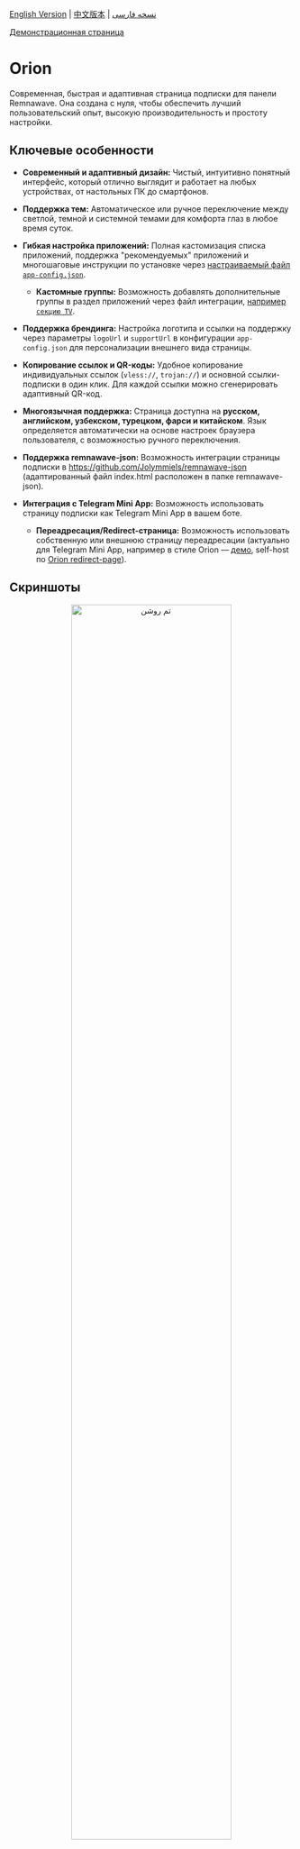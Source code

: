 [English Version](README_en.md) | [中文版本](README_zh.md) | [نسخه فارسی](README_fa.md)

[Демонстрационная страница](https://legiz-ru.github.io/Orion)

# Orion

Современная, быстрая и адаптивная страница подписки для панели Remnawave. Она создана с нуля, чтобы обеспечить лучший пользовательский опыт, высокую производительность и простоту настройки.

## Ключевые особенности

*   **Современный и адаптивный дизайн:** Чистый, интуитивно понятный интерфейс, который отлично выглядит и работает на любых устройствах, от настольных ПК до смартфонов.

*   **Поддержка тем:** Автоматическое или ручное переключение между светлой, темной и системной темами для комфорта глаз в любое время суток.

*   **Гибкая настройка приложений:** Полная кастомизация списка приложений, поддержка "рекомендуемых" приложений и многошаговые инструкции по установке через [настраиваемый файл `app-config.json`](https://remna.st/docs/install/remnawave-subscription-page#custom-app-configjson-custom-apps).
    *   **Кастомные группы:** Возможность добавлять дополнительные группы в раздел приложений через файл интеграции, [например `секцию TV`](https://github.com/legiz-ru/my-remnawave/blob/main/sub-page/multiapp/app-config.json).

*   **Поддержка брендинга:** Настройка логотипа и ссылки на поддержку через параметры `logoUrl` и `supportUrl` в конфигурации `app-config.json` для персонализации внешнего вида страницы.

*   **Копирование ссылок и QR-коды:** Удобное копирование индивидуальных ссылок (`vless://`, `trojan://`) и основной ссылки-подписки в один клик. Для каждой ссылки можно сгенерировать адаптивный QR-код.

*   **Многоязычная поддержка:** Страница доступна на **русском, английском, узбекском, турецком, фарси и китайском**. Язык определяется автоматически на основе настроек браузера пользователя, с возможностью ручного переключения.

*   **Поддержка remnawave-json:** Возможность интеграции страницы подписки в https://github.com/Jolymmiels/remnawave-json (адаптированный файл index.html расположен в папке remnawave-json).

*   **Интеграция с Telegram Mini App:** Возможность использовать страницу подписки как Telegram Mini App в вашем боте.
    *   **Переадресация/Redirect-страница:** Возможность использовать собственную или внешнюю страницу переадресации (актуально для Telegram Mini App, например в стиле Orion — [демо](https://legiz-ru.github.io/Orion/redirect-page/?redirect_to=), self-host по [Orion redirect-page](https://github.com/legiz-ru/Orion/blob/main/docs/redirect-page/index.html)).

## Скриншоты

<div align="center">
  <img src="./screenshots/orion-main-light.jpg" width="75%" alt="تم روشن">
  <img src="./screenshots/orion-main-dark.jpg" width="75%" alt="تم تاریک">
  <img src="./screenshots/orion-apps.jpg" width="75%" alt="بخش برنامه‌ها">
  <img src="./screenshots/orion-modal-guide.jpg" width="75%" alt="راهنمای نصب">
  <img src="./screenshots/orion-settings.jpg" width="75%" alt="تنظیمات">
</div>

<div align="center">
  <img src="./screenshots/orion-mobile.jpg" width="20%" alt="Mobile">
</div>

<div align="center">
  <img src="./screenshots/orion-redirect-page.jpg" width="66%" alt="Orion Redirect Page">
</div>

## Установка для Remnawave

1.  **Загрузка файла страницы:**
    Скачайте файл `index.html` в ту же папку, где находится ваш `docker-compose.yml`, используя `curl`:

    ```bash
    curl -o index.html https://raw.githubusercontent.com/legiz-ru/Orion/main/index.html
    ```

2.  **Настройка Docker Compose:**
    Пропишите путь к скачанному `index.html` в вашем `docker-compose.yml` через проброс `volumes` в контейнер `remnawave-subscription-page`.

    Пример для стандартной установки:

    ```yaml
    services:
      remnawave-subscription-page:
        image: remnawave/subscription-page:latest
        volumes:
          - ./index.html:/opt/app/frontend/index.html
    ```

    Если вы планируете использовать [кастомный список приложений](https://remna.st/docs/install/remnawave-subscription-page#custom-app-configjson-custom-apps) (`app-config.json`), добавьте соответствующий `volume`:

    ```yaml
    services:
      remnawave-subscription-page:
        image: remnawave/subscription-page:latest
        volumes:
          - ./index.html:/opt/app/frontend/index.html
          - ./app-config.json:/opt/app/frontend/assets/app-config.json
    ```

3.  **(Опционально) Настройка redirect-страницы для переадресации**  
    Для интеграции с Telegram Mini App или для кастомной логики переадресации укажите свою redirect-страницу в index.html:
    ```js
    const redirect_link = 'https://legiz-ru.github.io/Orion/redirect-page/?redirect_to=';
    ```
    или используйте свой self-hosted вариант. Например: [Orion redirect-page](https://github.com/legiz-ru/Orion/blob/main/docs/redirect-page/index.html) ,[redirect-page от SawGoD](https://github.com/SawGoD/redirect-page) или [redirect-page от maposia](https://github.com/maposia/redirect-page/).

4.  **Перезапуск контейнера:**
    Для применения изменений перезапустите контейнер Docker:

    ```bash
    docker compose down remnawave-subscription-page && docker compose up -d remnawave-subscription-page
    ```

## Установка для vpnbot

Запустите скрипт установки на вашем сервере vpnbot:

```bash
bash <(curl -s https://raw.githubusercontent.com/legiz-ru/Orion/refs/heads/main/vpnbot/install.sh)
```

## Установка для marzban

**Автоматическая установка:**  
Выполните установку автоматическим скриптом, как описано в [marz-sub](https://github.com/legiz-ru/marz-sub/blob/main/README.md).

**Ручная установка:**  
<details>
<summary>Пошаговая инструкция</summary>

1. Скачайте файл страницы:
   ```bash
   sudo wget -N -P /var/lib/marzban/templates/subscription/ https://raw.githubusercontent.com/legiz-ru/Orion/main/marzban/index.html
   ```

2. Укажите путь к шаблону страницы подписки в `.env` Marzban:
   ```bash
   echo 'CUSTOM_TEMPLATES_DIRECTORY="/var/lib/marzban/templates/"' | sudo tee -a /opt/marzban/.env
   echo 'SUBSCRIPTION_PAGE_TEMPLATE="subscription/index.html"' | sudo tee -a /opt/marzban/.env
   ```

   Или отредактируйте `.env` вручную:
   ```
   CUSTOM_TEMPLATES_DIRECTORY="/var/lib/marzban/templates/"
   SUBSCRIPTION_PAGE_TEMPLATE="subscription/index.html"
   ```

3. **Замените значения `<%= metaTitle %>` и `<%= metaDescription %>` на свои во всех местах файла `index.html`.**

4. Перезапустите Marzban:
   ```bash
   marzban restart
   ```
</details>

## Связь

*   [Telegram-канал](https://t.me/legiz_trashbag)

## Поддержка проекта

Если вам нравится этот проект и вы хотите поддержать его развитие, вы можете сделать пожертвование:

*   [Tribute on Telegram](https://t.me/tribute/app?startapp=drzu)
*   TON USDT: `UQAGQTQZYCx5TWj5cmTLpo7164PFsXqZZJ6t6x88n7sHW9gU`
